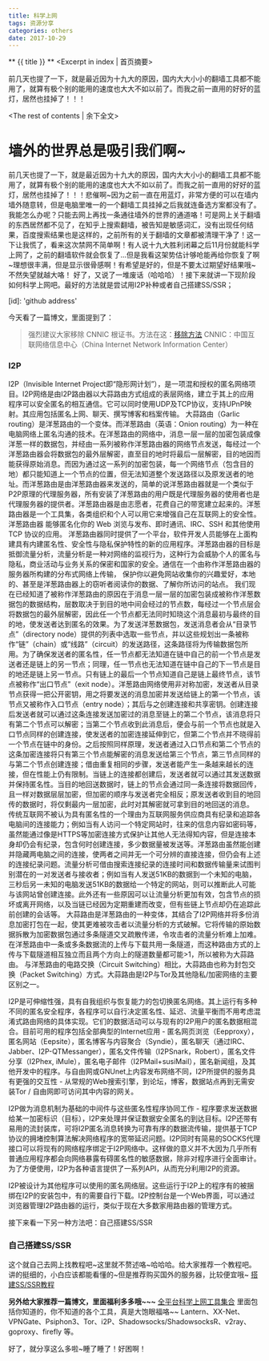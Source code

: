 ```yaml
---
title: 科学上网
tags: 资源分享
categories: others
date: 2017-10-29
---
```


** {{ title }} ** <Excerpt in index | 首页摘要>

前几天也提了一下，就是最近因为十九大的原因，国内大大小小的翻墙工具都不能用了，就算有极个别的能用的速度也大大不如以前了。而我之前一直用的好好的蓝灯，居然也挂掉了！！！
<!-- more -->
<The rest of contents | 余下全文>
# 墙外的世界总是吸引我们啊~

前几天也提了一下，就是最近因为十九大的原因，国内大大小小的翻墙工具都不能用了，就算有极个别的能用的速度也大大不如以前了。而我之前一直用的好好的蓝灯，居然也挂掉了！！！悲催啊~因为之前一直在用蓝灯，非常方便的可以在墙内墙外随意转，但是电脑里唯一的一个翻墙工具挂掉之后我就连备选方案都没有了。我能怎么办呢？只能去网上再找一条通往墙外的世界的通道咯！可是网上关于翻墙的东西居然都不见了，在知乎上搜索翻墙，被告知是敏感词汇，没有出现任何结果，百度搜索结果也是这样的，之前所有的关于翻墙的文章都被清理干净了！这一下让我慌了，看来这次禁网不简单啊！有人说十九大胜利闭幕之后11月份就能科学上网了，之前的翻墙软件就会恢复了...但是我看这架势估计够呛能再给你恢复了啊~理想很丰满，但是显示很骨感啊！有希望是好的，但是不要太过期望好结果哦~不然失望就越大咯！
好了，又说了一堆废话（哈哈哈）！接下来就讲一下现阶段如何科学上网吧。最好的方法就是尝试用I2P补种或者自己搭建SS/SSR；

[id]:  'github address'

今天看了一篇博文，里面提到了：
> 强烈建议大家移除 CNNIC 根证书。方法在这：[移除方法](https://github.com/chengr28/RevokeChinaCerts)
CNNIC：中国互联网络信息中心（China Internet Network Information Center）

### I2P
I2P（Invisible Internet Project即“隐形网计划”），是一项混和授权的匿名网络项目。I2P网络是由I2P路由器以大蒜路由方式组成的表层网络，建立于其上的应用程序可以安全匿名的相互通信。它可以同时使用UDP及TCP协议，支持UPnP映射。其应用包括匿名上网、聊天、撰写博客和档案传输。
大蒜路由（Garlic routing）是洋葱路由的一个变体。而洋葱路由（英语：Onion routing）为一种在电脑网络上匿名沟通的技术。在洋葱路由的网络中，消息一层一层的加密包装成像洋葱一样的数据包，并经由一系列被称作洋葱路由器的网络节点发送，每经过一个洋葱路由器会将数据包的最外层解密，直至目的地时将最后一层解密，目的地因而能获得原始消息。而因为通过这一系列的加密包装，每一个网络节点（包含目的地）都只能知道上一个节点的位置，但无法知道整个发送路径以及原发送者的地址。而洋葱路由是由洋葱路由器来发送的，简单的说洋葱路由器就是一个类似于P2P原理的代理服务器，所有安装了洋葱路由的用户既是代理服务器的使用者也是代理服务器的提供者。洋葱路由器是由志愿者，花费自己的带宽建立起来的。洋葱路由器是一个工具集，各类组织和个人可以用它来增强自己在互联网上的安全性。 洋葱路由器 能够匿名化你的 Web 浏览与发布、即时通讯、IRC、SSH 和其他使用 TCP 协议的应用。 洋葱路由器同时提供了一个平台，软件开发人员能够在上面构建具有内建匿名性、安全性与隐私保护特性的新的应用程序。洋葱路由器的目标是抵御流量分析，流量分析是一种对网络的监视行为，这种行为会威胁个人的匿名与隐私，商业活动与业务关系的保密和国家的安全。通信在一个由称作洋葱路由器的服务器所构建的分布式网络上传输， 保护你以避免网站收集你的兴趣爱好，本地的、甚至是洋葱路由器上的窃听者阅读你的数据、了解你所访问的站点。
我们现在已经知道了被称作洋葱路由的原因在于消息一层一层的加密包装成被称作洋葱数据包的数据结构，层数取决于到目的地中间会经过的节点数，每经过一个节点层会将数据包的最外层解密，因此任一个节点都无法同时知晓这个消息最初与最终的目的地，使发送者达到匿名的效果。为了发送洋葱数据包，发送消息者会从“目录节点”（directory node）提供的列表中选取一些节点，并以这些规划出一条被称作“链”（chain）或“线路”（circuit）的发送路径，这条路径将为传输数据包所用。为了确保发送者的匿名性，任一节点都无法知道在链中自己的前一个节点是发送者还是链上的另一节点；同理，任一节点也无法知道在链中自己的下一节点是目的地还是链上另一节点。只有链上的最后一个节点知道自己是链上最终节点，该节点被称作“出口节点”（exit node）。洋葱路由网络使用非对称加密，发送者从目录节点获得一把公开密钥，用之将要发送的消息加密并发送给链上的第一个节点，该节点又被称作入口节点（entry node）；其后与之创建连接和共享密钥。创建连接后发送者就可以通过这条连接发送加密过的消息至链上的第二个节点，该消息将只有第二个节点可以解密；当第二个节点收到此消息后，便会与前一个节点也就是入口节点同样的创建连接，使发送者的加密连接延伸到它，但第二个节点并不晓得前一个节点在链中的身份。之后按照同样原理，发送者通过入口节点和第二个节点的这条加密连接将只有第三个节点能解密的消息发送给第三个节点，第三节点同样的与第二个节点创建连接；借由重复相同的步骤，发送者能产生一条越来越长的连接，但在性能上仍有限制。当链上的连接都创建后，发送者就可以通过其发送数据并保持匿名性。当目的地回送数据时，链上的节点会通过同一条连接将数据回传，且一样对数据层层加密，但加密的顺序与发送者完全相反；原发送者收到目的地回传的数据时，将仅剩最内一层加密，此时对其解密就可拿到目的地回送的消息。
传统互联网不被认为具有匿名性的一个理由为互联网服务供应商具有纪录和追踪各电脑间的连接能力；例如当有人访问一个特定网站时，往来的信息内容如密码等，虽然能通过像是HTTPS等加密连接方式保护让其他人无法得知内容，但是连接本身却仍会有纪录，包含何时创建连接，多少数据量被发送等。洋葱路由虽然能创建并隐藏两电脑之间的连接，使两者之间并无一个可分辨的直接连接，但仍会有上述的连接纪录问题。流量分析可借由搜索连接纪录的连接时间和数据传输量来试图判别潜在的一对发送者与接收者；例如当有人发送51KB的数据到一个未知的电脑，三秒后另一未知的电脑发送51KB的数据给一个特定的网站，则可以推断此人可能与该网站曾创建连接。此外还有一些原因可以让流量分析更加有效，包含节点的损坏或离开网络，以及当链已经因为定期重建而改变，但有些链上节点却仍在追踪此前创建的会话等。
大蒜路由是洋葱路由的一种变体，其结合了I2P网络并将多份消息加密打包在一起，使其更难被攻击者以流量分析的方式破解。它将传输的原始数据拆散为加密数据包通过多条隧道交叉疏散传递，令攻击者的流量分析难上加难。在洋葱路由中一条或多条数据流的上传与下载共用一条隧道，而这种路由方式的上传与下载隧道相互独立而且两个方向上的隧道数量都可能>1，所以被称为大蒜路由。
与洋葱路由的电路交换（Circuit Switching）相比，大蒜路由也称为封包交换（Packet Switching）方式。大蒜路由是I2P与Tor及其他隐私/加密网络的主要区别之一。

I2P是可伸缩性强，具有自我组织与恢复能力的包切换匿名网络。其上运行有多种不同的匿名安全程序，各程序可以自行决定匿名性、延迟、流量平衡而不用考虑混淆式路由网络的具体实现。它们的数据活动可以与现有的I2P用户的匿名数据相混合。目前可用的程序包括全部典型的Internet应用 - 匿名网页浏览（Eepproxy），匿名网站（Eepsite），匿名博客与内容聚合（Syndie），匿名聊天（通过IRC、Jabber、I2P-QTMessanger），匿名文件传输（I2PSnark，Robert），匿名文件分享（I2Phex, iMule），匿名电子邮件（I2PMail+susiMail），匿名新闻组，及其他开发中的程序。与自由网或GNUnet上内容发布网络不同，I2P所提供的服务具有更强的交互性 - 从常规的Web搜索引擎，到论坛，博客，数据站点再到无需安装Tor / 自由网即可访问其中内容的网关。

I2P做为消息机制为基础的中间件与这些匿名性程序协同工作 - 程序要求发送数据给某一加密标识（目标），I2P来处理并保证数据安全匿名的到达目标。I2P还带有易用的流封装库，可将I2P匿名消息转换为可靠有序的数据流传输，提供基于TCP协议的拥堵控制算法解决网络程序的宽带延迟问题。I2P同时有简易的SOCKS代理接口可以将现有的网络程序绑定于I2P网络中。这样做的意义并不大因为几乎所有普通应用程序都会向网络暴露有碍匿名性的敏感数据，除非对程序进行全面审计。为了方便使用，I2P为各种语言提供了一系列API，从而充分利用I2P的资源。

I2P被设计为其他程序可以使用的匿名网络层。这些运行于I2P上的程序有的被捆绑在I2P的安装包中，有的需要自行下载。I2P控制台是一个Web界面，可以通过浏览器管理I2P路由器的运行，类似于现在大多数家用路由器的管理方式。

接下来看一下另一种方法吧：自己搭建SS/SSR

### 自己搭建SS/SSR
这个就自己去网上找教程吧~这里就不赘述咯~哈哈哈。给大家推荐一个教程吧。讲的挺细的，小白应该都能看懂的~但是推荐购买国外的服务器，比较便宜哦~ [搭建SS/SSR教程](https://www.wuzuowei.net/7998.html)


**另外给大家推荐一篇博文，里面福利多多哦~~~**
[全平台科学上网工具集合](https://www.bennythink.com/all-platform-scientific-internet-all-in-one.html)
里面包括你知道的，你不知道的各个工具，真是大饱眼福咯~~
Lantern、XX-Net、VPNGate、Psiphon3、Tor、i2P、Shadowsocks/ShadowsocksR、v2ray、goproxy、firefly 等。

好了，就分享这么多啦~睡了睡了！好困啊！
